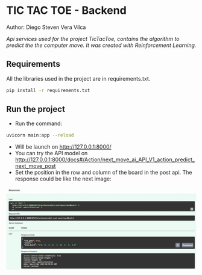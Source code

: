 # TIC TAC TOE - Backend
Author: Diego Steven Vera Vilca

_Api services used for the project TicTacToe, contains the algorithm to predict the the computer move. It was created with Reinforcement Learning._

## Requirements
All the libraries used in the project are in requirements.txt.

```bash
pip install -r requirements.txt
```

## Run the project
* Run the command:
```bash
uvicorn main:app --reload
```
* Will be launch on http://127.0.0.1:8000/
* You can try the API model on http://127.0.0.1:8000/docs#/Action/next_move_ai_API_V1_action_predict_next_move_post
* Set the position in the row and column of the board in the post api. The response could be like the next image:

![Imagen](public_readme/example_response.JPG)
